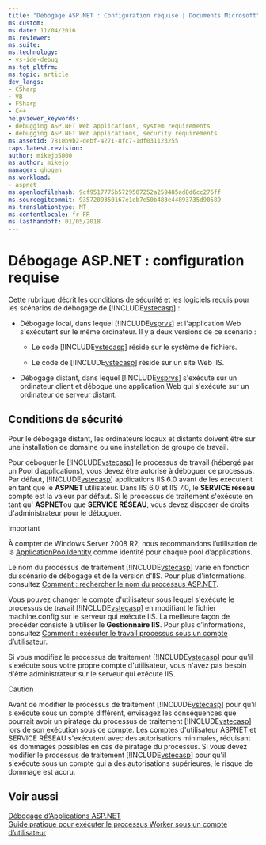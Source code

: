```yaml
---
title: "Débogage ASP.NET : Configuration requise | Documents Microsoft"
ms.custom: 
ms.date: 11/04/2016
ms.reviewer: 
ms.suite: 
ms.technology:
- vs-ide-debug
ms.tgt_pltfrm: 
ms.topic: article
dev_langs:
- CSharp
- VB
- FSharp
- C++
helpviewer_keywords:
- debugging ASP.NET Web applications, system requirements
- debugging ASP.NET Web applications, security requirements
ms.assetid: 7810b9b2-debf-4271-8fc7-1df031123255
caps.latest.revision: 
author: mikejo5000
ms.author: mikejo
manager: ghogen
ms.workload:
- aspnet
ms.openlocfilehash: 9cf9517775b5729507252a259485ad8d6cc276ff
ms.sourcegitcommit: 9357209350167e1eb7e50b483e44893735d90589
ms.translationtype: MT
ms.contentlocale: fr-FR
ms.lasthandoff: 01/05/2018
---
```

# <a name="aspnet-debugging-system-requirements"></a>Débogage ASP.NET : configuration requise
Cette rubrique décrit les conditions de sécurité et les logiciels requis pour les scénarios de débogage de [!INCLUDE[vstecasp](../code-quality/includes/vstecasp_md.md)] :  
  
-   Débogage local, dans lequel [!INCLUDE[vsprvs](../code-quality/includes/vsprvs_md.md)] et l'application Web s'exécutent sur le même ordinateur. Il y a deux versions de ce scénario :  
  
    -   Le code [!INCLUDE[vstecasp](../code-quality/includes/vstecasp_md.md)] réside sur le système de fichiers.  
  
    -   Le code de [!INCLUDE[vstecasp](../code-quality/includes/vstecasp_md.md)] réside sur un site Web IIS.  
  
-   Débogage distant, dans lequel [!INCLUDE[vsprvs](../code-quality/includes/vsprvs_md.md)] s'exécute sur un ordinateur client et débogue une application Web qui s'exécute sur un ordinateur de serveur distant.  
  
## <a name="security-requirements"></a>Conditions de sécurité  
 Pour le débogage distant, les ordinateurs locaux et distants doivent être sur une installation de domaine ou une installation de groupe de travail.  
  
 Pour déboguer le [!INCLUDE[vstecasp](../code-quality/includes/vstecasp_md.md)] le processus de travail (hébergé par un Pool d’applications), vous devez être autorisé à déboguer ce processus. Par défaut, [!INCLUDE[vstecasp](../code-quality/includes/vstecasp_md.md)] applications IIS 6.0 avant de les exécutent en tant que le **ASPNET** utilisateur. Dans IIS 6.0 et IIS 7.0, le **SERVICE réseau** compte est la valeur par défaut. Si le processus de traitement s'exécute en tant qu' **ASPNET**ou que **SERVICE RÉSEAU**, vous devez disposer de droits d'administrateur pour le déboguer.

 > [!IMPORTANT]
 > À compter de Windows Server 2008 R2, nous recommandons l’utilisation de la [ApplicationPoolIdentity](/iis/manage/configuring-security/application-pool-identities) comme identité pour chaque pool d’applications.
  
 Le nom du processus de traitement [!INCLUDE[vstecasp](../code-quality/includes/vstecasp_md.md)] varie en fonction du scénario de débogage et de la version d'IIS. Pour plus d'informations, consultez [Comment : rechercher le nom du processus ASP.NET](../debugger/how-to-find-the-name-of-the-aspnet-process.md).  
  
 Vous pouvez changer le compte d'utilisateur sous lequel s'exécute le processus de travail [!INCLUDE[vstecasp](../code-quality/includes/vstecasp_md.md)] en modifiant le fichier machine.config sur le serveur qui exécute IIS. La meilleure façon de procéder consiste à utiliser le **Gestionnaire IIS**. Pour plus d’informations, consultez [Comment : exécuter le travail processus sous un compte d’utilisateur](../debugger/how-to-run-the-worker-process-under-a-user-account.md).  
  
 Si vous modifiez le processus de traitement [!INCLUDE[vstecasp](../code-quality/includes/vstecasp_md.md)] pour qu'il s'exécute sous votre propre compte d'utilisateur, vous n'avez pas besoin d'être administrateur sur le serveur qui exécute IIS.  
  
> [!CAUTION]
>  Avant de modifier le processus de traitement [!INCLUDE[vstecasp](../code-quality/includes/vstecasp_md.md)] pour qu'il s'exécute sous un compte différent, envisagez les conséquences que pourrait avoir un piratage du processus de traitement [!INCLUDE[vstecasp](../code-quality/includes/vstecasp_md.md)] lors de son exécution sous ce compte. Les comptes d'utilisateur ASPNET et SERVICE RÉSEAU s'exécutent avec des autorisations minimales, réduisant les dommages possibles en cas de piratage du processus. Si vous devez modifier le processus de traitement [!INCLUDE[vstecasp](../code-quality/includes/vstecasp_md.md)] pour qu'il s'exécute sous un compte qui a des autorisations supérieures, le risque de dommage est accru.  
  
## <a name="see-also"></a>Voir aussi  
 [Débogage d’Applications ASP.NET](../debugger/how-to-enable-debugging-for-aspnet-applications.md)   
 [Guide pratique pour exécuter le processus Worker sous un compte d’utilisateur](../debugger/how-to-run-the-worker-process-under-a-user-account.md)